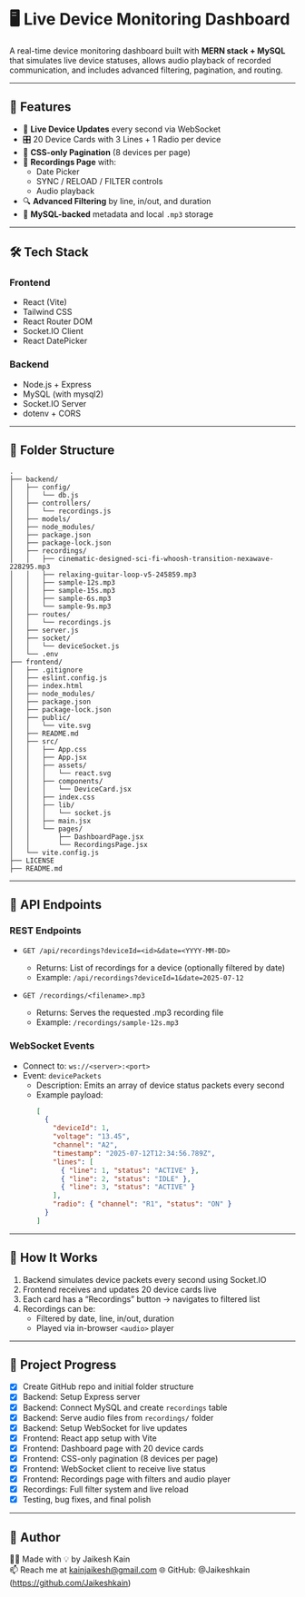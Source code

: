 # 🖥️ Live Device Monitoring Dashboard

A real-time device monitoring dashboard built with **MERN stack + MySQL** that simulates live device statuses, allows audio playback of recorded communication, and includes advanced filtering, pagination, and routing.

---

## 🚀 Features

- 📡 **Live Device Updates** every second via WebSocket
- 🎛️ 20 Device Cards with 3 Lines + 1 Radio per device
- 🔁 **CSS-only Pagination** (8 devices per page)
- 📼 **Recordings Page** with:
  - Date Picker
  - SYNC / RELOAD / FILTER controls
  - Audio playback
- 🔍 **Advanced Filtering** by line, in/out, and duration
- 🧠 **MySQL-backed** metadata and local `.mp3` storage

---

## 🛠️ Tech Stack

### Frontend

- React (Vite)
- Tailwind CSS
- React Router DOM
- Socket.IO Client
- React DatePicker

### Backend

- Node.js + Express
- MySQL (with mysql2)
- Socket.IO Server
- dotenv + CORS

---

## 📂 Folder Structure

```
.
├── backend/
│   ├── config/
│   │   └── db.js
│   ├── controllers/
│   │   └── recordings.js
│   ├── models/
│   ├── node_modules/
│   ├── package.json
│   ├── package-lock.json
│   ├── recordings/
│   │   ├── cinematic-designed-sci-fi-whoosh-transition-nexawave-228295.mp3
│   │   ├── relaxing-guitar-loop-v5-245859.mp3
│   │   ├── sample-12s.mp3
│   │   ├── sample-15s.mp3
│   │   ├── sample-6s.mp3
│   │   └── sample-9s.mp3
│   ├── routes/
│   │   └── recordings.js
│   ├── server.js
│   ├── socket/
│   │   └── deviceSocket.js
│   └── .env
├── frontend/
│   ├── .gitignore
│   ├── eslint.config.js
│   ├── index.html
│   ├── node_modules/
│   ├── package.json
│   ├── package-lock.json
│   ├── public/
│   │   └── vite.svg
│   ├── README.md
│   ├── src/
│   │   ├── App.css
│   │   ├── App.jsx
│   │   ├── assets/
│   │   │   └── react.svg
│   │   ├── components/
│   │   │   └── DeviceCard.jsx
│   │   ├── index.css
│   │   ├── lib/
│   │   │   └── socket.js
│   │   ├── main.jsx
│   │   └── pages/
│   │       ├── DashboardPage.jsx
│   │       └── RecordingsPage.jsx
│   └── vite.config.js
├── LICENSE
├── README.md
```

---

## 📑 API Endpoints

### REST Endpoints

- `GET /api/recordings?deviceId=<id>&date=<YYYY-MM-DD>`

  - Returns: List of recordings for a device (optionally filtered by date)
  - Example: `/api/recordings?deviceId=1&date=2025-07-12`

- `GET /recordings/<filename>.mp3`
  - Returns: Serves the requested .mp3 recording file
  - Example: `/recordings/sample-12s.mp3`

### WebSocket Events

- Connect to: `ws://<server>:<port>`
- Event: `devicePackets`
  - Description: Emits an array of device status packets every second
  - Example payload:
    ```json
    [
      {
        "deviceId": 1,
        "voltage": "13.45",
        "channel": "A2",
        "timestamp": "2025-07-12T12:34:56.789Z",
        "lines": [
          { "line": 1, "status": "ACTIVE" },
          { "line": 2, "status": "IDLE" },
          { "line": 3, "status": "ACTIVE" }
        ],
        "radio": { "channel": "R1", "status": "ON" }
      }
    ]
    ```

---

## 🧪 How It Works

1. Backend simulates device packets every second using Socket.IO
2. Frontend receives and updates 20 device cards live
3. Each card has a “Recordings” button → navigates to filtered list
4. Recordings can be:
   - Filtered by date, line, in/out, duration
   - Played via in-browser `<audio>` player

---

## 🚧 Project Progress

- [x] Create GitHub repo and initial folder structure
- [x] Backend: Setup Express server
- [x] Backend: Connect MySQL and create `recordings` table
- [x] Backend: Serve audio files from `recordings/` folder
- [x] Backend: Setup WebSocket for live updates
- [x] Frontend: React app setup with Vite
- [x] Frontend: Dashboard page with 20 device cards
- [x] Frontend: CSS-only pagination (8 devices per page)
- [x] Frontend: WebSocket client to receive live status
- [x] Frontend: Recordings page with filters and audio player
- [x] Recordings: Full filter system and live reload
- [x] Testing, bug fixes, and final polish

---

## 🧠 Author

👨‍💻 Made with 💡 by Jaikesh Kain  
📫 Reach me at kainjaikesh@gmail.com
🌐 GitHub: @Jaikeshkain (https://github.com/Jaikeshkain)
